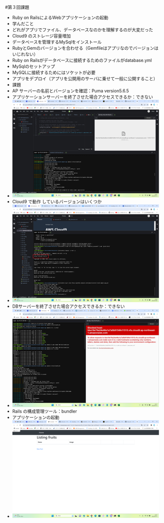 #第３回課題
- Ruby on RailsによるWebアプリケーションの起動
- 学んだこと
 - どれがアプリでファイル、データベースなのかを理解するのが大変だった
 - Cloud9 のストレージ容量増加
 - データベースを管理するMySqlをインストール
 - RubyとGemのバージョンを合わせる（Gemfileはアプリなのでバージョンはいじれない）
 - Ruby on Railsがデータベースに接続するためのファイルがdatabase.yml
 - MySqlのセットアップ
 - MySQLに接続するためにはソケットが必要
 - アプリをデプロイ（アプリを公開用のサーバに乗せて一般に公開すること）
- 課題
 - AP サーバーの名前とバージョンを確認：Puma version5.6.5
 - アプリケーションサーバーを終了させた場合アクセスできるか：できない
 - ![アプリケーションサーバーを終了させた場合アクセスできるか](lecture03-1.png)
 - Cloud9 で動作 しているバージョンはいくつか
 - ![Cloud9 で動作 しているバージョンはいくつか](lecture03-4.png)
 - DBサーバーを終了させた場合アクセスできるか：できない
 - ![DBサーバーを終了させた場合アクセスできるか](lecture03-3.png)
 - Rails の構成管理ツール：bundler
 - アプリケーションの起動
 - ![アプリケーションの起動](lecture03-2.png)